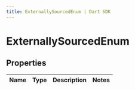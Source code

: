 ```yaml
---
title: ExternallySourcedEnum | Dart SDK
---
```


# ExternallySourcedEnum

## Properties
Name | Type | Description | Notes
------------ | ------------- | ------------- | -------------


